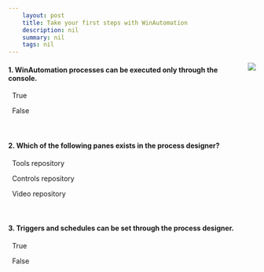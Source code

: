 ```yaml
---
    layout: post
    title: Take your first steps with WinAutomation  
    description: nil
    summary: nil
    tags: nil
---
```



 <a target="_blank" href="https://docs.microsoft.com/en-us/learn/modules/first-steps-winautomation/7-check/"><i class="fas fa-external-link-alt"></i> </a>
 <img align="right" src="https://docs.microsoft.com/en-us/learn/achievements/first-steps-winautomation.svg">
####  1. WinAutomation processes can be executed only through the console.


<i class='far fa-square'></i> &nbsp;&nbsp;True

<i class='fas fa-check-square' style='color: Dodgerblue;'></i> &nbsp;&nbsp;False
<br />
<br />
<br />

####  2. Which of the following panes exists in the process designer?


<i class='far fa-square'></i> &nbsp;&nbsp;Tools repository

<i class='fas fa-check-square' style='color: Dodgerblue;'></i> &nbsp;&nbsp;Controls repository

<i class='far fa-square'></i> &nbsp;&nbsp;Video repository
<br />
<br />
<br />

####  3. Triggers and schedules can be set through the process designer.


<i class='far fa-square'></i> &nbsp;&nbsp;True

<i class='fas fa-check-square' style='color: Dodgerblue;'></i> &nbsp;&nbsp;False
<br />
<br />
<br />
